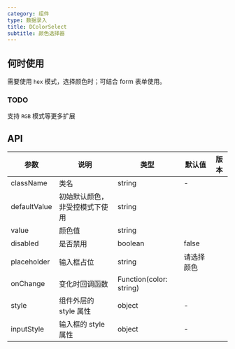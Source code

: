 ```yaml
---
category: 组件
type: 数据录入
title: DColorSelect
subtitle: 颜色选择器
---
```


## 何时使用

需要使用 `hex` 模式，选择颜色时；可结合 form 表单使用。

### TODO

支持 `RGB` 模式等更多扩展

## API

| 参数 | 说明 | 类型 | 默认值 | 版本 |
| --- | --- | --- | --- | --- |
| className | 类名 | string | - | |
| defaultValue | 初始默认颜色，非受控模式下使用 | string |  |  |
| value | 颜色值 | string |  |  |
| disabled | 是否禁用 | boolean | false |  |
| placeholder | 输入框占位 | string | 请选择颜色 |  |
| onChange | 变化时回调函数 | Function(color: string) |  |  |
| style | 组件外层的 style 属性 | object | - |  |
| inputStyle | 输入框的 style 属性 | object | - |  |